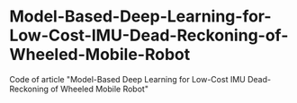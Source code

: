 # Model-Based-Deep-Learning-for-Low-Cost-IMU-Dead-Reckoning-of-Wheeled-Mobile-Robot
Code of article "Model-Based Deep Learning for Low-Cost IMU Dead-Reckoning of Wheeled Mobile Robot"
